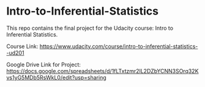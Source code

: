 # Intro-to-Inferential-Statistics
This repo contains the final project for the Udacity course: Intro to Inferential Statistics.

Course Link: https://www.udacity.com/course/intro-to-inferential-statistics--ud201

Google Drive Link for Project:
https://docs.google.com/spreadsheets/d/1fLTxtzmr2lL2DZbYCNN3SOrq32Kvs1yG5MDb5RsWkL0/edit?usp=sharing
